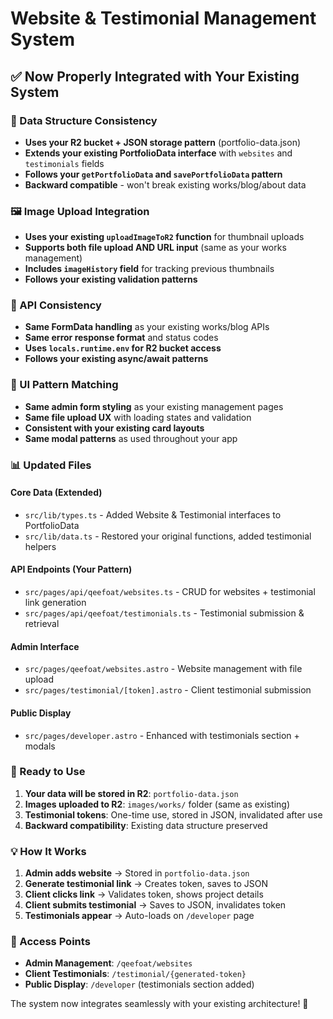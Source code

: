 # Website & Testimonial Management System

## ✅ **Now Properly Integrated with Your Existing System**

### **📁 Data Structure Consistency**
- **Uses your R2 bucket + JSON storage pattern** (portfolio-data.json)
- **Extends your existing PortfolioData interface** with `websites` and `testimonials` fields
- **Follows your `getPortfolioData` and `savePortfolioData` pattern**
- **Backward compatible** - won't break existing works/blog/about data

### **🖼️ Image Upload Integration**
- **Uses your existing `uploadImageToR2` function** for thumbnail uploads
- **Supports both file upload AND URL input** (same as your works management)
- **Includes `imageHistory` field** for tracking previous thumbnails
- **Follows your existing validation patterns**

### **🔧 API Consistency**
- **Same FormData handling** as your existing works/blog APIs
- **Same error response format** and status codes
- **Uses `locals.runtime.env` for R2 bucket access**
- **Follows your existing async/await patterns**

### **🎨 UI Pattern Matching**
- **Same admin form styling** as your existing management pages
- **Same file upload UX** with loading states and validation
- **Consistent with your existing card layouts**
- **Same modal patterns** as used throughout your app

### **📊 Updated Files**

#### **Core Data (Extended)**
- `src/lib/types.ts` - Added Website & Testimonial interfaces to PortfolioData
- `src/lib/data.ts` - Restored your original functions, added testimonial helpers

#### **API Endpoints (Your Pattern)**
- `src/pages/api/qeefoat/websites.ts` - CRUD for websites + testimonial link generation
- `src/pages/api/qeefoat/testimonials.ts` - Testimonial submission & retrieval

#### **Admin Interface**
- `src/pages/qeefoat/websites.astro` - Website management with file upload
- `src/pages/testimonial/[token].astro` - Client testimonial submission

#### **Public Display**
- `src/pages/developer.astro` - Enhanced with testimonials section + modals

### **🚀 Ready to Use**

1. **Your data will be stored in R2**: `portfolio-data.json`
2. **Images uploaded to R2**: `images/works/` folder (same as existing)
3. **Testimonial tokens**: One-time use, stored in JSON, invalidated after use
4. **Backward compatibility**: Existing data structure preserved

### **💡 How It Works**

1. **Admin adds website** → Stored in `portfolio-data.json` 
2. **Generate testimonial link** → Creates token, saves to JSON
3. **Client clicks link** → Validates token, shows project details
4. **Client submits testimonial** → Saves to JSON, invalidates token
5. **Testimonials appear** → Auto-loads on `/developer` page

### **🔗 Access Points**

- **Admin Management**: `/qeefoat/websites`
- **Client Testimonials**: `/testimonial/{generated-token}`
- **Public Display**: `/developer` (testimonials section added)

The system now integrates seamlessly with your existing architecture! 🎉
